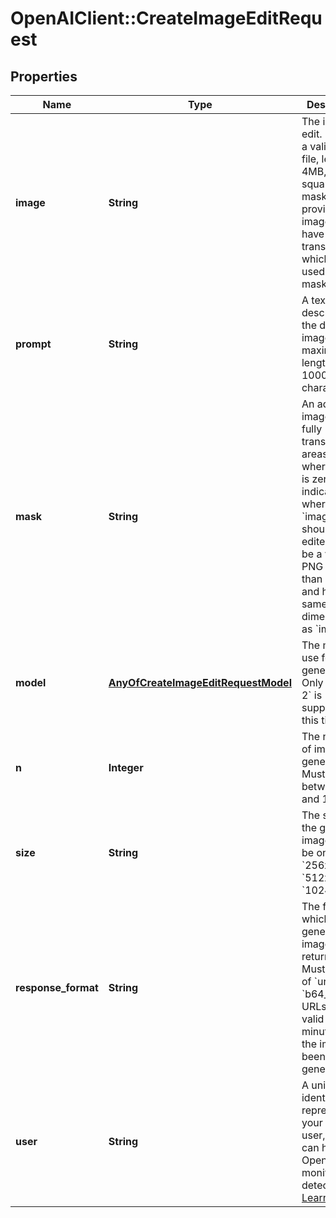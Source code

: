 # OpenAIClient::CreateImageEditRequest

## Properties
Name | Type | Description | Notes
------------ | ------------- | ------------- | -------------
**image** | **String** | The image to edit. Must be a valid PNG file, less than 4MB, and square. If mask is not provided, image must have transparency, which will be used as the mask. | 
**prompt** | **String** | A text description of the desired image(s). The maximum length is 1000 characters. | 
**mask** | **String** | An additional image whose fully transparent areas (e.g. where alpha is zero) indicate where &#x60;image&#x60; should be edited. Must be a valid PNG file, less than 4MB, and have the same dimensions as &#x60;image&#x60;. | [optional] 
**model** | [**AnyOfCreateImageEditRequestModel**](AnyOfCreateImageEditRequestModel.md) | The model to use for image generation. Only &#x60;dall-e-2&#x60; is supported at this time. | [optional] 
**n** | **Integer** | The number of images to generate. Must be between 1 and 10. | [optional] [default to 1]
**size** | **String** | The size of the generated images. Must be one of &#x60;256x256&#x60;, &#x60;512x512&#x60;, or &#x60;1024x1024&#x60;. | [optional] [default to &#x27;1024x1024&#x27;]
**response_format** | **String** | The format in which the generated images are returned. Must be one of &#x60;url&#x60; or &#x60;b64_json&#x60;. URLs are only valid for 60 minutes after the image has been generated. | [optional] [default to &#x27;url&#x27;]
**user** | **String** | A unique identifier representing your end-user, which can help OpenAI to monitor and detect abuse. [Learn more](/docs/guides/safety-best-practices#end-user-ids).  | [optional] 

